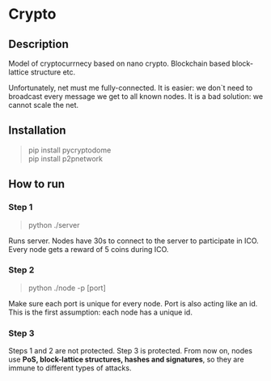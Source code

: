 # Crypto
## Description
Model of cryptocurrnecy based on nano crypto. 
Blockchain based block-lattice structure etc.

Unfortunately, net must me fully-connected. It is easier: we don`t need to broadcast every message we get to all known nodes. 
It is a bad solution: we cannot scale the net.
## Installation
>pip install pycryptodome \
pip install p2pnetwork 

## How to run
### Step 1 
>python ./server

Runs server. Nodes have 30s to connect to the server to participate in ICO. Every node gets a reward of 5 coins during ICO.

### Step 2
>python ./node -p [port]

Make sure each port is unique for every node. Port is also acting like an id. This is the first assumption: 
each node has a unique id.

### Step 3

Steps 1 and 2 are not protected. Step 3 is protected. From now on, nodes use **PoS, block-lattice structures, hashes and signatures**, so they are immune to different types of attacks.



